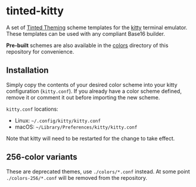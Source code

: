 # tinted-kitty

A set of [Tinted Theming] scheme templates for the [kitty] terminal
emulator. These templates can be used with any compliant Base16 builder.

**Pre-built** schemes are also available in the [colors] directory of
this repository for convenience.

## Installation

Simply copy the contents of your desired color scheme into your kitty
configuration (`kitty.conf`). If you already have a color scheme defined,
remove it or comment it out before importing the new scheme.

`kitty.conf` locations:

- Linux: `~/.config/kitty/kitty.conf`
- macOS: `~/Library/Preferences/kitty/kitty.conf`

Note that kitty will need to be restarted for the change to take effect.

## 256-color variants

These are deprecated themes, use `./colors/*.conf` instead. At some
point `./colors-256/*.conf` will be removed from the repository.

[Tinted Theming]: https://github.com/tinted-theming
[kitty]: https://github.com/kovidgoyal/kitty
[colors]: https://github.com/kdrag0n/base16-kitty/tree/main/colors
